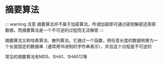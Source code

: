 # 摘要算法

::: warning 注意
摘要算法并不属于加密算法，所谓加密即可通过密钥解密还原原数据，而摘要算法是一个不可逆的过程而无法解密
:::

摘要算法又称哈希算法、散列算法。它通过一个函数，把任意长度的数据转换为一个长度固定的数据串（通常用16进制的字符串表示），并且这个过程是不可逆的

常见的摘要算法有MD5、SHA1、SHA512等
